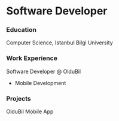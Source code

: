 # Software Developer

### Education
Computer Science, Istanbul Bilgi University

### Work Experience
Software Developer @ OlduBil 
- Mobile Development

### Projects
OlduBil Mobile App
